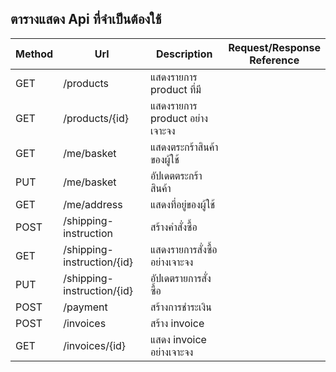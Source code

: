 ## ตารางแสดง Api ที่จำเป็นต้องใช้

| Method | Url                        | Description                    | Request/Response <br />Reference |
| ------ | -------------------------- | ------------------------------ | -------------------------------- |
| GET    | /products                  | แสดงรายการ product ที่มี       |
| GET    | /products/{id}             | แสดงรายการ product อย่างเจาะจง |
| GET    | /me/basket                 | แสดงตระกร้าสินค้าของผู้ใช้     |
| PUT    | /me/basket                 | อัปเดตตระกร้าสินค้า            |
| GET    | /me/address                | แสดงที่อยู่ของผู้ใช้           |
| POST   | /shipping-instruction      | สร้างคำสั่งซื้อ                |
| GET    | /shipping-instruction/{id} | แสดงรายการสั่งซื้ออย่างเจาะจง  |
| PUT    | /shipping-instruction/{id} | อัปเดตรายการสั่งซื้อ           |
| POST   | /payment                   | สร้างการชำระเงิน               |
| POST   | /invoices                  | สร้าง invoice                  |
| GET    | /invoices/{id}             | แสดง invoice อย่างเจาะจง       |
